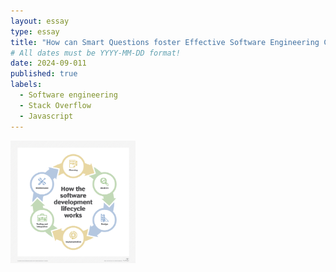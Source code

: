 ```yaml
---
layout: essay
type: essay
title: "How can Smart Questions foster Effective Software Engineering Communication"
# All dates must be YYYY-MM-DD format!
date: 2024-09-011
published: true
labels:
  - Software engineering
  - Stack Overflow
  - Javascript
---
```


<img width="200px" class="rounded float-start pe-4" src="../img/app_arch-software_dev_lifecycle-f_mobile.png">

